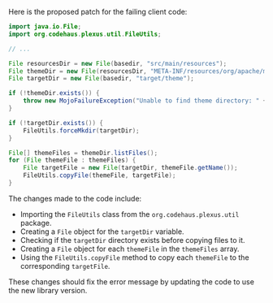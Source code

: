 Here is the proposed patch for the failing client code:
```java
import java.io.File;
import org.codehaus.plexus.util.FileUtils;

// ...

File resourcesDir = new File(basedir, "src/main/resources");
File themeDir = new File(resourcesDir, "META-INF/resources/org/apache/myfaces/tobago/theme");
File targetDir = new File(basedir, "target/theme");

if (!themeDir.exists()) {
    throw new MojoFailureException("Unable to find theme directory: " + themeDir.getAbsolutePath());
}

if (!targetDir.exists()) {
    FileUtils.forceMkdir(targetDir);
}

File[] themeFiles = themeDir.listFiles();
for (File themeFile : themeFiles) {
    File targetFile = new File(targetDir, themeFile.getName());
    FileUtils.copyFile(themeFile, targetFile);
}
```
The changes made to the code include:

* Importing the `FileUtils` class from the `org.codehaus.plexus.util` package.
* Creating a `File` object for the `targetDir` variable.
* Checking if the `targetDir` directory exists before copying files to it.
* Creating a `File` object for each `themeFile` in the `themeFiles` array.
* Using the `FileUtils.copyFile` method to copy each `themeFile` to the corresponding `targetFile`.

These changes should fix the error message by updating the code to use the new library version.